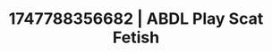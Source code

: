 ---
categories:
- Curvy goddess
- Footjob
- Teacher fantasy
- Erotic friction
- Pleasure mapping
image: /assets/images/1747788356682.jpg
layout: post
seo:
  description: Featured content with exclusive ABDL Play, Scat Fetish. HD images available.
  keywords: ABDL Play, Scat Fetish
  og_image: /assets/images/1747788356682.jpg
  schema_type: VisualArtwork
tags:
- ABDL Play
- Scat Fetish
- '#1747788356682'
title: 1747788356682 | ABDL Play Scat Fetish
---